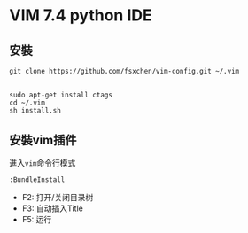 # VIM 7.4 python IDE
## 安裝

```
git clone https://github.com/fsxchen/vim-config.git ~/.vim
```

##
```
sudo apt-get install ctags
cd ~/.vim
sh install.sh
```

## 安裝vim插件

進入`vim`命令行模式

```
:BundleInstall
```

+ F2: 打开/关闭目录树
+ F3: 自动插入Title
+ F5: 运行
